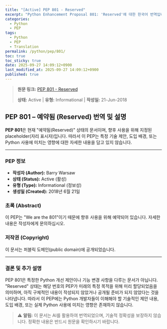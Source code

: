 ```yaml
---
title: "[Active] PEP 801 - Reserved"
excerpt: "Python Enhancement Proposal 801: 'Reserved'에 대한 한국어 번역입니다."
categories:
  - Python
  - PEP
tags:
  - Python
  - PEP
  - Translation
permalink: /python/pep/801/
toc: true
toc_sticky: true
date: 2025-09-27 14:09:12+0900
last_modified_at: 2025-09-27 14:09:12+0900
published: true
---
```

> **원문 링크:** [PEP 801 - Reserved](https://peps.python.org/pep-0801/)
>
> **상태:** Active | **유형:** Informational | **작성일:** 21-Jun-2018

## PEP 801 – 예약됨 (Reserved) 번역 및 설명

**PEP 801**은 현재 "예약됨(Reserved)" 상태의 문서이며, 향후 사용을 위해 지정된 placeholder(자리 표시자)입니다. 따라서 이 PEP는 특정 기술 제안, 도입 배경, 또는 Python 사용에 미치는 영향에 대한 자세한 내용을 담고 있지 않습니다.

---

### PEP 정보

*   **작성자 (Author):** Barry Warsaw <barry at python.org>
*   **상태 (Status):** Active (활성)
*   **유형 (Type):** Informational (정보성)
*   **생성일 (Created):** 2018년 6월 21일

### 초록 (Abstract)

이 PEP는 "We are the 801"이기 때문에 향후 사용을 위해 예약되어 있습니다. 자세한 내용은 작성자에게 문의하십시오.

### 저작권 (Copyright)

이 문서는 퍼블릭 도메인(public domain)에 공개되었습니다.

---

### 결론 및 추가 설명

PEP 801은 특정한 Python 개선 제안이나 기능 변경 사항을 다루는 문서가 아닙니다. "Reserved" 상태는 해당 번호의 PEP가 미래의 특정 목적을 위해 미리 할당되었음을 의미하며, 아직 구체적인 내용이 작성되지 않았거나 공개될 준비가 되지 않았다는 것을 나타냅니다. 따라서 이 PEP에는 Python 개발자들이 이해해야 할 기술적인 제안 내용, 도입 배경, 또는 실제 Python 사용에 미치는 영향은 존재하지 않습니다.

> ⚠️ **알림:** 이 문서는 AI를 활용하여 번역되었으며, 기술적 정확성을 보장하지 않습니다. 정확한 내용은 반드시 원문을 확인하시기 바랍니다.